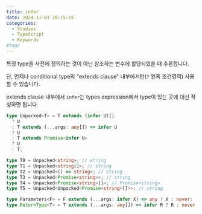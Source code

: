```yaml
---
title: infer
date: 2024-11-03 20:15:15
categories:
  - Studies
  - TypeScript
  - Keywords
#tags
---
```

특정 type을 사전에 정의하는 것이 아닌 참조하는 변수에 할당되었을 때 추론합니다.

단, 언제나 conditional type의 "extends clause" 내부에서만(`?` 왼쪽 조건영역) 사용할 수 있습니다.

extends clause 내부에서 `infer`는 types expression에서 type이 있는 곳에 대신 작성하면 됩니다.

```ts
type Unpacked<T> = T extends (infer U)[]
  ? U
  : T extends (...args: any[]) => infer U
  ? U
  : T extends Promise<infer U>
  ? U
  : T;

type T0 = Unpacked<string>; // string
type T1 = Unpacked<string[]>; // string
type T2 = Unpacked<() => string>; // string
type T3 = Unpacked<Promise<string>>; // string
type T4 = Unpacked<Promise<string>[]>; // Promise<string>
type T5 = Unpacked<Unpacked<Promise<string>[]>>; // string
```

```ts
type Parameters<F> = F extends (...args: infer X) => any ? X : never;
type ReturnType<T> = T extends (...args: any[]) => infer R ? R : never;
```